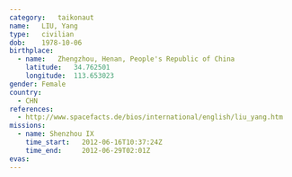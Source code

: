 ```yaml
---
category:	taikonaut
name:	LIU, Yang
type:	civilian
dob:	1978-10-06
birthplace:
  - name:	Zhengzhou, Henan, People's Republic of China
    latitude:	34.762501
    longitude:	113.653023
gender:	Female
country:
  - CHN
references:
  - http://www.spacefacts.de/bios/international/english/liu_yang.htm
missions:
  - name: Shenzhou IX
    time_start:   2012-06-16T10:37:24Z
    time_end:     2012-06-29T02:01Z
evas:
---
```

